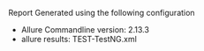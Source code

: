 Report Generated using the following configuration
- Allure Commandline version: 2.13.3
- allure results: TEST-TestNG.xml
